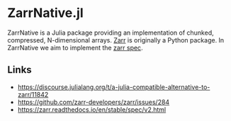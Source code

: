 # ZarrNative.jl

ZarrNative is a Julia package providing an implementation of chunked, compressed, N-dimensional arrays. [Zarr](https://zarr.readthedocs.io/en/stable/) is originally a Python package. In ZarrNative we aim to implement the [zarr spec](https://zarr.readthedocs.io/en/stable/spec/v2.html).

## Links
- https://discourse.julialang.org/t/a-julia-compatible-alternative-to-zarr/11842
- https://github.com/zarr-developers/zarr/issues/284
- https://zarr.readthedocs.io/en/stable/spec/v2.html
